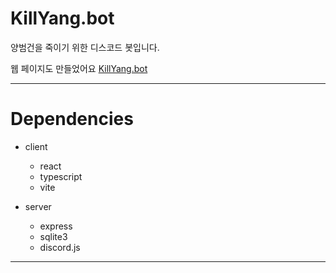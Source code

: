 # KillYang.bot

양범건을 죽이기 위한 디스코드 봇입니다.

웹 페이지도 만들었어요 [KillYang.bot](https://united-lorrayne-illmks-c2ae8082.koyeb.app/)

---

# Dependencies

- client

  - react
  - typescript
  - vite

- server
  - express
  - sqlite3
  - discord.js

---
